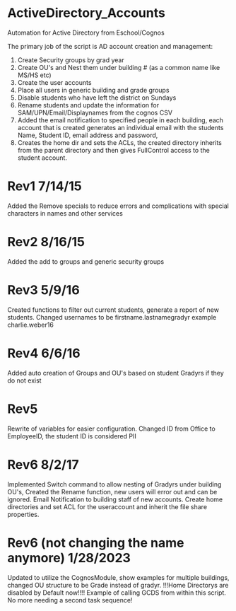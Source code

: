 # ActiveDirectory_Accounts
Automation for Active Directory from Eschool/Cognos

The primary job of the script is AD account creation and management:
1) Create Security groups by grad year
2) Create OU's and Nest them under building # (as a common name like MS/HS etc)
3) Create the user accounts
4) Place all users in generic building and grade groups
5) Disable students who have left the district on Sundays
6) Rename students and update the information for SAM/UPN/Email/Displaynames from the cognos CSV
7) Added the email notification to specified people in each building, each account that is created generates an individual email with the students Name, Student ID, email address and password,
8) Creates the home dir and sets the ACLs, the created directory inherits from the parent directory and then gives FullControl access to the student account.

# Rev1 7/14/15 
 Added the Remove specials to reduce errors and complications with special characters in names and other services
# Rev2 8/16/15 
 Added the add to groups and generic security groups
# Rev3 5/9/16 
 Created functions to filter out current students, generate a report of new students. 
 Changed usernames to be firstname.lastnamegradyr example charlie.weber16
# Rev4 6/6/16 
 Added auto creation of Groups and OU's based on student Gradyrs if they do not exist
# Rev5 
 Rewrite of variables for easier configuration. Changed ID from Office to EmployeeID, the student ID is considered PII
# Rev6 8/2/17
 Implemented Switch command to allow nesting of Gradyrs under building OU's, Created the Rename function, 
 new users will error out and can be ignored. Email Notification to building staff of new accounts. 
 Create home directories and set ACL for the useraccount and inherit the file share properties. 
 # Rev6 (not changing the name anymore) 1/28/2023
 Updated to utilize the CognosModule, show examples for multiple buildings, changed OU structure to be Grade instead of gradyr.
!!!Home Directorys are disabled by Default now!!!!
Example of calling GCDS from within this script. No more needing a second task sequence!
